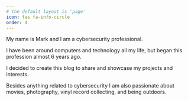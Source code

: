 ```yaml
---
# the default layout is 'page'
icon: fas fa-info-circle
order: 4
---
```


My name is Mark and I am a cybersecurity professional. 

I have been around computers and technology all my life, but began this profession almost 6 years ago.

I decided to create this blog to share and showcase my projects and interests.

Besides anything related to cybersecurity I am also passionate about movies, photography, vinyl record collecting, and being outdoors.
